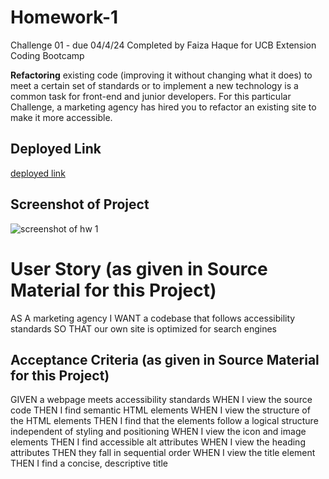 # Homework-1
Challenge 01 - due 04/4/24 Completed by Faiza Haque for UCB Extension Coding Bootcamp

**Refactoring** existing code (improving it without changing what it does) to meet a certain set of standards or to implement a new technology is a common task for front-end and junior developers. For this particular Challenge, a marketing agency has hired you to refactor an existing site to make it more accessible. 

## Deployed Link
[deployed link](https://faiza-haque.github.io/Homework-1/)

## Screenshot of Project
![screenshot of hw 1](C:\Users\faiza\bootcamp\Homework-1\assets\images\brand-awareness.png)

# User Story (as given in Source Material for this Project)
AS A marketing agency
I WANT a codebase that follows accessibility standards
SO THAT our own site is optimized for search engines

## Acceptance Criteria (as given in Source Material for this Project)
GIVEN a webpage meets accessibility standards
WHEN I view the source code
THEN I find semantic HTML elements
WHEN I view the structure of the HTML elements
THEN I find that the elements follow a logical structure independent of styling and positioning
WHEN I view the icon and image elements
THEN I find accessible alt attributes
WHEN I view the heading attributes
THEN they fall in sequential order
WHEN I view the title element
THEN I find a concise, descriptive title
